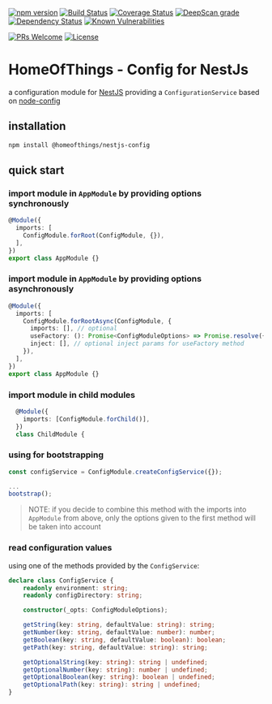 [![npm version](https://badge.fury.io/js/%40homeofthings%2Fnestjs-config.svg)](https://badge.fury.io/js/%40homeofthings%2Fnestjs-config)
[![Build Status](https://api.travis-ci.com/gms1/HomeOfThings.svg?branch=master)](https://travis-ci.com/gms1/HomeOfThings)
[![Coverage Status](https://codecov.io/gh/gms1/HomeOfThings/branch/master/graph/badge.svg?flag=nestjs-config)](https://codecov.io/gh/gms1/HomeOfThings?flag=nestjs-config)
[![DeepScan grade](https://deepscan.io/api/teams/439/projects/987/branches/1954/badge/grade.svg)](https://deepscan.io/dashboard#view=project&tid=439&pid=987&bid=1954)
[![Dependency Status](https://david-dm.org/gms1/HomeOfThings.svg)](https://david-dm.org/gms1/HomeOfThings)
[![Known Vulnerabilities](https://snyk.io/test/github/gms1/HomeOfThings/badge.svg)](https://snyk.io/test/github/gms1/HomeOfThings)

[![PRs Welcome](https://img.shields.io/badge/PRs-welcome-brightgreen.svg?style=flat-square)](http://makeapullrequest.com)
[![License](https://img.shields.io/npm/l/@homeofthings/nestjs-config.svg?style=flat-square)](../../../../LICENSE)

# HomeOfThings - Config for NestJs

a configuration module for [NestJS](https://docs.nestjs.com/) providing a `ConfigurationService` based on [node-config](https://www.npmjs.com/package/config)

## installation

```bash
npm install @homeofthings/nestjs-config
```

## quick start

### import module in `AppModule` by providing options synchronously

```Typescript
@Module({
  imports: [
    ConfigModule.forRoot(ConfigModule, {}),
  ],
})
export class AppModule {}
```

### import module in `AppModule` by providing options asynchronously

```Typescript
@Module({
  imports: [
    ConfigModule.forRootAsync(ConfigModule, {
      imports: [], // optional
      useFactory: (): Promise<ConfigModuleOptions> => Promise.resolve({}),
      inject: [], // optional inject params for useFactory method
    }),
  ],
})
export class AppModule {}
```

### import module in child modules

```Typescript
  @Module({
    imports: [ConfigModule.forChild()],
  })
  class ChildModule {
```

### using for bootstrapping

```TypeScript
const configService = ConfigModule.createConfigService({});

...
bootstrap();

```

> NOTE: if you decide to combine this method with the imports into `AppModule` from above, only the options given to the first method will be taken into account

### read configuration values

using one of the methods provided by the `ConfigService`:

```TypeScript
declare class ConfigService {
    readonly environment: string;
    readonly configDirectory: string;

    constructor(_opts: ConfigModuleOptions);

    getString(key: string, defaultValue: string): string;
    getNumber(key: string, defaultValue: number): number;
    getBoolean(key: string, defaultValue: boolean): boolean;
    getPath(key: string, defaultValue: string): string;    

    getOptionalString(key: string): string | undefined;
    getOptionalNumber(key: string): number | undefined;
    getOptionalBoolean(key: string): boolean | undefined;
    getOptionalPath(key: string): string | undefined;    
}
```
